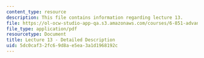 ```yaml
---
content_type: resource
description: This file contains information regarding lecture 13.
file: https://ol-ocw-studio-app-qa.s3.amazonaws.com/courses/6-851-advanced-data-structures-spring-2012/5dc0caf32fc69d8ae5ea3a1d1968192c_MIT6_851S12_Lecture13.pdf
file_type: application/pdf
resourcetype: Document
title: Lecture 13 - Detailed Description
uid: 5dc0caf3-2fc6-9d8a-e5ea-3a1d1968192c
---
```

